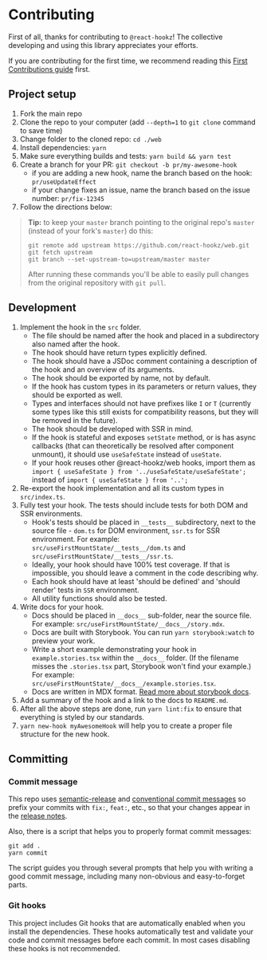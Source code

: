 # Contributing

First of all, thanks for contributing to `@react-hookz`! The collective developing and
using this library appreciates your efforts.

If you are contributing for the first time, we recommend reading this
[First Contributions guide](https://github.com/firstcontributions/first-contributions) first.

## Project setup

1. Fork the main repo
2. Clone the repo to your computer (add `--depth=1` to `git clone` command to save time)
3. Change folder to the cloned repo: `cd ./web`
4. Install dependencies: `yarn`
5. Make sure everything builds and tests: `yarn build && yarn test`
6. Create a branch for your PR: `git checkout -b pr/my-awesome-hook`
   - if you are adding a new hook, name the branch based on the hook: `pr/useUpdateEffect`
   - if your change fixes an issue, name the branch based on the issue number: `pr/fix-12345`
7. Follow the directions below:

> **Tip:** to keep your `master` branch pointing to the original repo's `master` (instead of your
> fork's `master`) do this:
>
> ```shell
> git remote add upstream https://github.com/react-hookz/web.git
> git fetch upstream
> git branch --set-upstream-to=upstream/master master
> ```
>
> After running these commands you'll be able to easily pull changes from the original repository with
> `git pull`.

## Development

1. Implement the hook in the `src` folder.
   - The file should be named after the hook and placed in a subdirectory also named after the hook.
   - The hook should have return types explicitly defined.
   - The hook should have a JSDoc comment containing a description of the hook and an overview of its arguments.
   - The hook should be exported by name, not by default.
   - If the hook has custom types in its parameters or return values, they should be exported as well.
   - Types and interfaces should not have prefixes like `I` or `T` (currently some types like this
     still exists for compatibility reasons, but they will be removed in the future).
   - The hook should be developed with SSR in mind.
   - If the hook is stateful and exposes `setState` method, or is has async callbacks (that can
     theoretically be resolved after component unmount), it should use `useSafeState` instead of
     `useState`.
   - If your hook reuses other @react-hookz/web hooks, import them as `import { useSafeState } from '../useSafeState/useSafeState';` instead of
     `import { useSafeState } from '..';`
2. Re-export the hook implementation and all its custom types in `src/index.ts`.
3. Fully test your hook. The tests should include tests for both DOM and SSR environments.
   - Hook's tests should be placed in `__tests__` subdirectory, next to the source file - `dom.ts` for DOM
     environment, `ssr.ts` for SSR environment.
     For example: `src/useFirstMountState/__tests__/dom.ts` and `src/useFirstMountState/__tests__/ssr.ts`.
   - Ideally, your hook should have 100% test coverage. If that is impossible, you should leave a comment
     in the code describing why.
   - Each hook should have at least 'should be defined' and 'should render' tests in `SSR`
     environment.
   - All utility functions should also be tested.
4. Write docs for your hook.
   - Docs should be placed in `__docs__` sub-folder, near the source file.  
     For example: `src/useFirstMountState/__docs__/story.mdx`.
   - Docs are built with Storybook. You can run `yarn storybook:watch` to preview your work.
   - Write a short example demonstrating your hook in `example.stories.tsx` within the `__docs__` folder.
     (If the filename misses the `.stories.tsx` part, Storybook won't find your example.)
     For example: `src/useFirstMountState/__docs__/example.stories.tsx`.
   - Docs are written in MDX format.
     [Read more about storybook docs](https://storybook.js.org/docs/react/writing-docs/introduction).
5. Add a summary of the hook and a link to the docs to `README.md`.
6. After all the above steps are done, run `yarn lint:fix` to ensure that everything is styled by our
   standards.
7. `yarn new-hook myAwesomeHook` will help you to create a proper file structure for the new hook.

## Committing

### Commit message

This repo uses [semantic-release](https://github.com/semantic-release/semantic-release) and
[conventional commit messages](https://conventionalcommits.org) so prefix your commits with `fix:`,
`feat:`, etc., so that your changes appear in the
[release notes](https://github.com/react-hookz/web/blob/master/CHANGELOG.md).

Also, there is a script that helps you to properly format commit messages:

```shell
git add .
yarn commit
```

The script guides you through several prompts that help you with writing a good commit message,
including many non-obvious and easy-to-forget parts.

### Git hooks

This project includes Git hooks that are automatically enabled when you install the dependencies.
These hooks automatically test and validate your code and commit messages before each commit. In
most cases disabling these hooks is not recommended.
